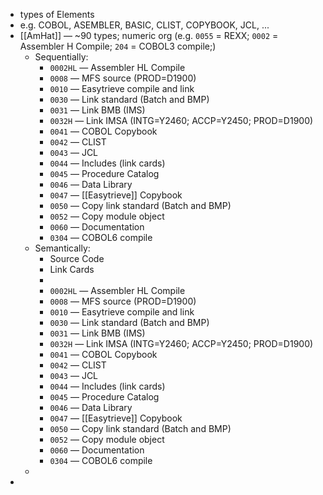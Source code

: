 - types of Elements
- e.g. COBOL, ASEMBLER, BASIC, CLIST, COPYBOOK, JCL, ...
- [[AmHat]] — ~90 types; numeric org (e.g. `0055` = REXX; `0002` = Assembler H Compile; `204` = COBOL3 compile;)
	- Sequentially:
		- `0002HL` — Assembler HL Compile
		- `0008` — MFS source (PROD=D1900)
		- `0010` — Easytrieve compile and link
		- `0030` — Link standard (Batch and BMP)
		- `0031` — Link BMB (IMS)
		- `0032H` — Link IMSA (INTG=Y2460; ACCP=Y2450; PROD=D1900)
		- `0041` — COBOL Copybook
		- `0042` — CLIST
		- `0043` — JCL
		- `0044` — Includes (link cards)
		- `0045` — Procedure Catalog
		- `0046` — Data Library
		- `0047` — [[Easytrieve]] Copybook
		- `0050` — Copy link standard (Batch and BMP)
		- `0052` — Copy module object
		- `0060` — Documentation
		- `0304` — COBOL6 compile
	- Semantically:
		- Source Code
		- Link Cards
		-
		- `0002HL` — Assembler HL Compile
		- `0008` — MFS source (PROD=D1900)
		- `0010` — Easytrieve compile and link
		- `0030` — Link standard (Batch and BMP)
		- `0031` — Link BMB (IMS)
		- `0032H` — Link IMSA (INTG=Y2460; ACCP=Y2450; PROD=D1900)
		- `0041` — COBOL Copybook
		- `0042` — CLIST
		- `0043` — JCL
		- `0044` — Includes (link cards)
		- `0045` — Procedure Catalog
		- `0046` — Data Library
		- `0047` — [[Easytrieve]] Copybook
		- `0050` — Copy link standard (Batch and BMP)
		- `0052` — Copy module object
		- `0060` — Documentation
		- `0304` — COBOL6 compile
	-
-